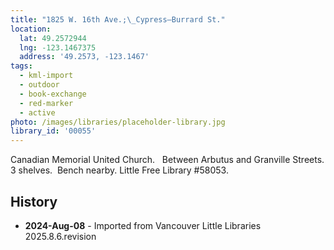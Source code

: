 ```yaml
---
title: "1825 W. 16th Ave.;\_Cypress—Burrard St."
location:
  lat: 49.2572944
  lng: -123.1467375
  address: '49.2573, -123.1467'
tags:
  - kml-import
  - outdoor
  - book-exchange
  - red-marker
  - active
photo: /images/libraries/placeholder-library.jpg
library_id: '00055'
---
```

Canadian Memorial United Church.  
Between Arbutus and Granville Streets.
3 shelves.  Bench nearby. 
Little Free Library #58053.

## History
- **2024-Aug-08** - Imported from Vancouver Little Libraries 2025.8.6.revision
